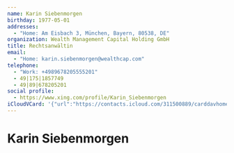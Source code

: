```yaml
---
name: Karin Siebenmorgen
birthday: 1977-05-01
addresses:
  - "Home: Am Eisbach 3, München, Bayern, 80538, DE"
organization: Wealth Management Capital Holding GmbH
title: Rechtsanwältin
email:
  - "Home: karin.siebenmorgen@wealthcap.com"
telephone:
  - "Work: +4989678205555201"
  - 49|175|1857749
  - 49|89|678205201
social profile:
  - https://www.xing.com/profile/Karin_Siebenmorgen
iCloudVCard: '{"url":"https://contacts.icloud.com/311500889/carddavhome/card/ZjJiMGI1YzUtNzNiYy00ZWRjLWJmMjMtNDg0YmMwMjYwYWFk.vcf","etag":"\"kmfhf4d3\"","data":"BEGIN:VCARD\r\nVERSION:3.0\r\nFN:\r\nN:Siebenmorgen;Karin;;;\r\nUID:f2b0b5c5-73bc-4edc-bf23-484bc0260aad\r\nBDAY;VALUE=date:1977-05-01\r\nADR;TYPE=HOME:;;Am Eisbach 3;München;Bayern;80538;DE;\r\nWP1.X-ABLABEL:Work\r\nWP2.X-ABLABEL:Work\r\nWP3.X-ABLABEL:Work\r\nWP4.X-ABLABEL:Work\r\nitem0.X-ABLABEL:xing\r\nPRODID:ez-vcard 0.9.13-fc\r\nREV:2025-04-03T22:07:09Z\r\nORG:Wealth Management Capital Holding GmbH;\r\nTITLE:Rechtsanwältin\r\nEMAIL;TYPE=HOME:karin.siebenmorgen@wealthcap.com\r\nPHOTO;VALUE=uri:https://gateway.icloud.com/contacts/311500889/ck/card/bb3f5\r\n 9509e9be17212fe7c92fdcb4395\r\nTEL;TYPE=WORK:+4989678205555201\r\nTEL:49|175|1857749\r\nTEL:49|89|678205201\r\nitem0.X-SOCIALPROFILE;X-USER=Karin_Siebenmorgen:https://www.xing.com/profil\r\n e/Karin_Siebenmorgen\r\nEND:VCARD"}'
---
```

# Karin Siebenmorgen